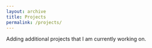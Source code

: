 ```yaml
---
layout: archive
title: Projects
permalink: /projects/
---
```


Adding additional projects that I am currently working on.

